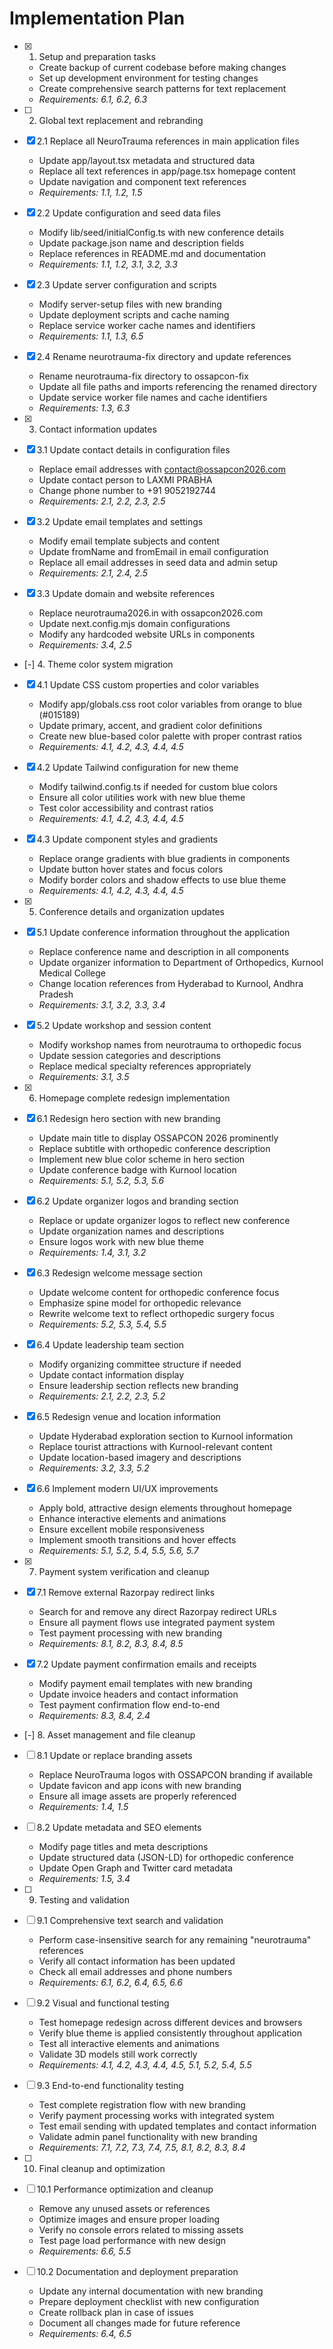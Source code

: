 # Implementation Plan

- [x] 1. Setup and preparation tasks





  - Create backup of current codebase before making changes
  - Set up development environment for testing changes
  - Create comprehensive search patterns for text replacement
  - _Requirements: 6.1, 6.2, 6.3_

- [ ] 2. Global text replacement and rebranding








- [x] 2.1 Replace all NeuroTrauma references in main application files


  - Update app/layout.tsx metadata and structured data
  - Replace all text references in app/page.tsx homepage content
  - Update navigation and component text references
  - _Requirements: 1.1, 1.2, 1.5_

- [x] 2.2 Update configuration and seed data files


  - Modify lib/seed/initialConfig.ts with new conference details
  - Update package.json name and description fields
  - Replace references in README.md and documentation
  - _Requirements: 1.1, 1.2, 3.1, 3.2, 3.3_

- [x] 2.3 Update server configuration and scripts


  - Modify server-setup files with new branding
  - Update deployment scripts and cache naming
  - Replace service worker cache names and identifiers
  - _Requirements: 1.1, 1.3, 6.5_

- [x] 2.4 Rename neurotrauma-fix directory and update references


  - Rename neurotrauma-fix directory to ossapcon-fix
  - Update all file paths and imports referencing the renamed directory
  - Update service worker file names and cache identifiers
  - _Requirements: 1.3, 6.3_

- [x] 3. Contact information updates





- [x] 3.1 Update contact details in configuration files


  - Replace email addresses with contact@ossapcon2026.com
  - Update contact person to LAXMI PRABHA
  - Change phone number to +91 9052192744
  - _Requirements: 2.1, 2.2, 2.3, 2.5_

- [x] 3.2 Update email templates and settings


  - Modify email template subjects and content
  - Update fromName and fromEmail in email configuration
  - Replace all email addresses in seed data and admin setup
  - _Requirements: 2.1, 2.4, 2.5_

- [x] 3.3 Update domain and website references


  - Replace neurotrauma2026.in with ossapcon2026.com
  - Update next.config.mjs domain configurations
  - Modify any hardcoded website URLs in components
  - _Requirements: 3.4, 2.5_

- [-] 4. Theme color system migration


- [x] 4.1 Update CSS custom properties and color variables


  - Modify app/globals.css root color variables from orange to blue (#015189)
  - Update primary, accent, and gradient color definitions
  - Create new blue-based color palette with proper contrast ratios
  - _Requirements: 4.1, 4.2, 4.3, 4.4, 4.5_

- [x] 4.2 Update Tailwind configuration for new theme


  - Modify tailwind.config.ts if needed for custom blue colors
  - Ensure all color utilities work with new blue theme
  - Test color accessibility and contrast ratios
  - _Requirements: 4.1, 4.2, 4.3, 4.4, 4.5_

- [x] 4.3 Update component styles and gradients















  - Replace orange gradients with blue gradients in components
  - Update button hover states and focus colors
  - Modify border colors and shadow effects to use blue theme
  - _Requirements: 4.1, 4.2, 4.3, 4.4, 4.5_

- [x] 5. Conference details and organization updates







- [x] 5.1 Update conference information throughout the application




  - Replace conference name and description in all components
  - Update organizer information to Department of Orthopedics, Kurnool Medical College
  - Change location references from Hyderabad to Kurnool, Andhra Pradesh
  - _Requirements: 3.1, 3.2, 3.3, 3.4_

- [x] 5.2 Update workshop and session content


  - Modify workshop names from neurotrauma to orthopedic focus
  - Update session categories and descriptions
  - Replace medical specialty references appropriately
  - _Requirements: 3.1, 3.5_

- [x] 6. Homepage complete redesign implementation





- [x] 6.1 Redesign hero section with new branding


  - Update main title to display OSSAPCON 2026 prominently
  - Replace subtitle with orthopedic conference description
  - Implement new blue color scheme in hero section
  - Update conference badge with Kurnool location
  - _Requirements: 5.1, 5.2, 5.3, 5.6_

- [x] 6.2 Update organizer logos and branding section


  - Replace or update organizer logos to reflect new conference
  - Update organization names and descriptions
  - Ensure logos work with new blue theme
  - _Requirements: 1.4, 3.1, 3.2_

- [x] 6.3 Redesign welcome message section


  - Update welcome content for orthopedic conference focus
  - Emphasize spine model for orthopedic relevance
  - Rewrite welcome text to reflect orthopedic surgery focus
  - _Requirements: 5.2, 5.3, 5.4, 5.5_

- [x] 6.4 Update leadership team section


  - Modify organizing committee structure if needed
  - Update contact information display
  - Ensure leadership section reflects new branding
  - _Requirements: 2.1, 2.2, 2.3, 5.2_

- [x] 6.5 Redesign venue and location information


  - Update Hyderabad exploration section to Kurnool information
  - Replace tourist attractions with Kurnool-relevant content
  - Update location-based imagery and descriptions
  - _Requirements: 3.2, 3.3, 5.2_

- [x] 6.6 Implement modern UI/UX improvements


  - Apply bold, attractive design elements throughout homepage
  - Enhance interactive elements and animations
  - Ensure excellent mobile responsiveness
  - Implement smooth transitions and hover effects
  - _Requirements: 5.1, 5.2, 5.4, 5.5, 5.6, 5.7_

- [x] 7. Payment system verification and cleanup





- [x] 7.1 Remove external Razorpay redirect links


  - Search for and remove any direct Razorpay redirect URLs
  - Ensure all payment flows use integrated payment system
  - Test payment processing with new branding
  - _Requirements: 8.1, 8.2, 8.3, 8.4, 8.5_

- [x] 7.2 Update payment confirmation emails and receipts


  - Modify payment email templates with new branding
  - Update invoice headers and contact information
  - Test payment confirmation flow end-to-end
  - _Requirements: 8.3, 8.4, 2.4_

- [-] 8. Asset management and file cleanup



- [ ] 8.1 Update or replace branding assets



  - Replace NeuroTrauma logos with OSSAPCON branding if available
  - Update favicon and app icons with new branding
  - Ensure all image assets are properly referenced
  - _Requirements: 1.4, 1.5_

- [ ] 8.2 Update metadata and SEO elements
  - Modify page titles and meta descriptions
  - Update structured data (JSON-LD) for orthopedic conference
  - Update Open Graph and Twitter card metadata
  - _Requirements: 1.5, 3.4_

- [ ] 9. Testing and validation
- [ ] 9.1 Comprehensive text search and validation
  - Perform case-insensitive search for any remaining "neurotrauma" references
  - Verify all contact information has been updated
  - Check all email addresses and phone numbers
  - _Requirements: 6.1, 6.2, 6.4, 6.5, 6.6_

- [ ] 9.2 Visual and functional testing
  - Test homepage redesign across different devices and browsers
  - Verify blue theme is applied consistently throughout application
  - Test all interactive elements and animations
  - Validate 3D models still work correctly
  - _Requirements: 4.1, 4.2, 4.3, 4.4, 4.5, 5.1, 5.2, 5.4, 5.5_

- [ ] 9.3 End-to-end functionality testing
  - Test complete registration flow with new branding
  - Verify payment processing works with integrated system
  - Test email sending with updated templates and contact information
  - Validate admin panel functionality with new branding
  - _Requirements: 7.1, 7.2, 7.3, 7.4, 7.5, 8.1, 8.2, 8.3, 8.4_

- [ ] 10. Final cleanup and optimization
- [ ] 10.1 Performance optimization and cleanup
  - Remove any unused assets or references
  - Optimize images and ensure proper loading
  - Verify no console errors related to missing assets
  - Test page load performance with new design
  - _Requirements: 6.6, 5.5_

- [ ] 10.2 Documentation and deployment preparation
  - Update any internal documentation with new branding
  - Prepare deployment checklist with new configuration
  - Create rollback plan in case of issues
  - Document all changes made for future reference
  - _Requirements: 6.4, 6.5_